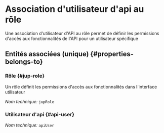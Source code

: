# Association d'utilisateur d'api au rôle
<!--- THIS FILE IS GENERATED PLEASE DO NOT EDIT IT DIRECTLY --->

Une association d'utilisateur d'API au rôle permet de définir les permissions d'accès aux fonctionnalités de l'API pour un utilisateur spécifique

<OH code="apiUserToJupRole"/>







## Entités associées (unique) {#properties-belongs-to}

### Rôle {#jup-role}

Un rôle définit les permissions d'accès aux fonctionnalités dans l'interface utilisateur

*Nom technique:* ```jupRole```
<PH code="apiUserToJupRole:jupRole"/>

### Utilisateur d'api {#api-user}



*Nom technique:* ```apiUser```
<PH code="apiUserToJupRole:apiUser"/>





